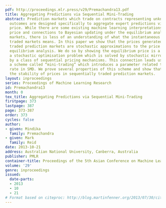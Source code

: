 ```yaml
---
pdf: http://proceedings.mlr.press/v29/Premachandra13.pdf
title: Aggregating Predictions via Sequential Mini-Trading
abstract: Prediction markets which trade on contracts representing unknown future
  outcomes are designed specifically to aggregate expert predictions via the market
  price. While there are some existing machine learning interpretations for the market
  price and connections to Bayesian updating under the equilibrium analysis of such
  markets, there is less of an understanding of what the instantaneous price in sequentially
  traded markets means. In this paper we show that the prices generated in sequentially
  traded prediction markets are stochastic approximations to the price given by an
  equilibrium analysis. We do so by showing the equilibrium price is a solution to
  a stochastic optimisation problem which is solved by stochastic mirror descent (SMD)
  by a class of sequential pricing mechanisms. This connection leads us to propose
  a scheme called “mini-trading” which introduces a parameter related to the learning
  rate in SMD. We prove several properties of this scheme and show that it can improve
  the stability of prices in sequentially traded prediction markets.
layout: inproceedings
series: Proceedings of Machine Learning Research
id: Premachandra13
month: 0
tex_title: Aggregating Predictions via Sequential Mini-Trading
firstpage: 373
lastpage: 387
page: 373-387
order: 373
cycles: false
author:
- given: Mindika
  family: Premachandra
- given: Mark
  family: Reid
date: 2013-10-21
address: Australian National University, Canberra, Australia
publisher: PMLR
container-title: Proceedings of the 5th Asian Conference on Machine Learning
volume: '29'
genre: inproceedings
issued:
  date-parts:
  - 2013
  - 10
  - 21
# Format based on citeproc: http://blog.martinfenner.org/2013/07/30/citeproc-yaml-for-bibliographies/
---
```

